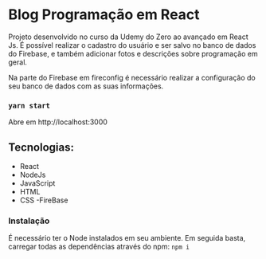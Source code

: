 # Blog Programação em React

Projeto desenvolvido no curso da Udemy do Zero ao avançado em React Js. É possível realizar o cadastro do usuário
e ser salvo no banco de dados do Firebase, e também adicionar fotos e descrições sobre programação em geral.

Na parte do Firebase em fireconfig é necessário realizar a configuração do seu banco de dados com as suas informações.

### `yarn start`

Abre em http://localhost:3000

## Tecnologias:
- React
- NodeJs
- JavaScript
- HTML
- CSS
-FireBase

### Instalação

É necessário ter o Node instalados em seu ambiente. Em seguida basta, carregar todas as dependências através do npm: `npm i` 





